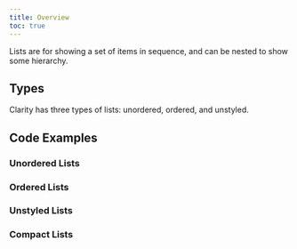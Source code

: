 ```yaml
---
title: Overview
toc: true
---
```


Lists are for showing a set of items in sequence, and can be nested to show some hierarchy.

<!-- [//]: # Usage -->

## Types

Clarity has three types of lists: unordered, ordered, and unstyled.

<!-- [//]: # Anatomy -->

<!-- [//]: # Behavior -->

<!-- [//]: # Placement -->

<!-- [//]: # Content -->

## Code Examples

### Unordered Lists

<doc-demo file="/demos/list/unordered.html" />

### Ordered Lists

<doc-demo file="/demos/list/ordered.html" />

### Unstyled Lists

<doc-demo file="/demos/list/unstyled.html" />

### Compact Lists

<doc-demo file="/demos/list/compact.html" />
